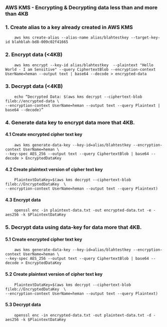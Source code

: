 ###  AWS KMS - Encrypting & Decrypting data less than and more than 4KB

###  	1. Create alias to a key already created in AWS KMS
        aws kms create-alias --alias-name alias/blahtestkey --target-key-id blahblah-bd8-009c02f41665 

###  	2. Encrypt data (<4KB)
        aws kms encrypt --key-id alias/blahtestkey  --plaintext "Hello World - I am Sensitive" --query CiphertextBlob --encryption-context UserName=heman --output text | base64 --decode > encrypted-data

###     3. Decrypt data (<4KB)
        echo “Decrypted Data: $(aws kms decrypt --ciphertext-blob fileb://encrypted-data \
	--encryption-context UserName=heman --output text --query Plaintext | base64 --decode)”
     
###     4. Generate data key to encrypt data more that 4KB. 
####    4.1 Create encrypted cipher text key
        aws kms generate-data-key --key-id=alias/blahtestkey --encryption-context UserName=heman \
	--key-spec AES_256 --output text --query CiphertextBlob | base64 --decode > EncryptedDataKey
	
####    4.2 Create plaintext version of cipher text key
        PlaintextDataKey=$(aws kms decrypt --ciphertext-blob fileb://EncryptedDataKey  \ 
	--encryption-context UserName=heman --output text --query Plaintext)

####    4.3 Encrypt data
        openssl enc -in plaintext-data.txt -out encrypted-data.txt -e -aes256 -k $PlaintextDataKey
	
###     5. Decrypt data using data-key for data more that 4KB. 
####    5.1 Create encrypted cipher text key
        aws kms generate-data-key --key-id=alias/blahtestkey --encryption-context UserName=heman \
	--key-spec AES_256 --output text --query CiphertextBlob | base64 --decode > EncryptedDataKey
	
####    5.2 Create plaintext version of cipher text key
        PlaintextDataKey=$(aws kms decrypt --ciphertext-blob fileb://EncryptedDataKey  \ 
	--encryption-context UserName=heman --output text --query Plaintext)
	
####    5.3 Decrypt data
        openssl enc -in encrypted-data.txt -out plaintext-data.txt -d -aes256 -k $PlaintextDataKey

